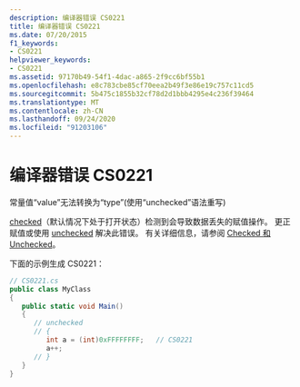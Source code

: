```yaml
---
description: 编译器错误 CS0221
title: 编译器错误 CS0221
ms.date: 07/20/2015
f1_keywords:
- CS0221
helpviewer_keywords:
- CS0221
ms.assetid: 97170b49-54f1-4dac-a865-2f9cc6bf55b1
ms.openlocfilehash: e8c783cbe85cf70eea2b49f3e86e19c757c11cd5
ms.sourcegitcommit: 5b475c1855b32cf78d2d1bbb4295e4c236f39464
ms.translationtype: MT
ms.contentlocale: zh-CN
ms.lasthandoff: 09/24/2020
ms.locfileid: "91203106"
---
```

# <a name="compiler-error-cs0221"></a>编译器错误 CS0221

常量值“value”无法转换为“type”(使用“unchecked”语法重写)  
  
 [checked](../language-reference/keywords/checked.md)（默认情况下处于打开状态）检测到会导致数据丢失的赋值操作。 更正赋值或使用 [unchecked](../language-reference/keywords/unchecked.md) 解决此错误。 有关详细信息，请参阅 [Checked 和 Unchecked](../language-reference/keywords/checked-and-unchecked.md)。  
  
 下面的示例生成 CS0221：  
  
```csharp  
// CS0221.cs  
public class MyClass  
{  
   public static void Main()  
   {  
      // unchecked  
      // {  
         int a = (int)0xFFFFFFFF;   // CS0221  
         a++;  
      // }  
   }  
}  
```
